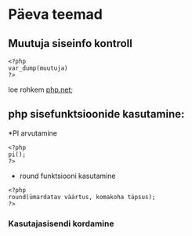 # Päeva teemad

## Muutuja siseinfo kontroll

```
<?php
var_dump(muutuja)
?>
```
loe rohkem [php.net](www.php.net);
## php sisefunktsioonide kasutamine:
*PI arvutamine
```
<?php
pi();
?>
```
* round funktsiooni kasutamine
```
<?php
round(ümardatav väärtus, komakoha täpsus);
?>
```
### Kasutajasisendi kordamine